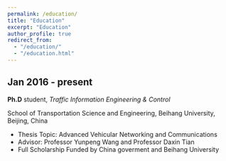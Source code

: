 ```yaml
---
permalink: /education/
title: "Education"
excerpt: "Education"
author_profile: true
redirect_from: 
  - "/education/"
  - "/education.html"
---
```



Jan 2016 - present
--------
**Ph.D** student, *Traffic Information Engineering \& Control*

School of Transportation Science and Engineering, Beihang University, Beijing, China

+ Thesis Topic: Advanced Vehicular Networking and Communications
+ Advisor: Professor Yunpeng Wang and Professor Daxin Tian
+ Full Scholarship Funded by China goverment and Beihang University




